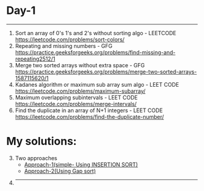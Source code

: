 # Day-1
--------------------------------------------------------

1. Sort an array of 0's 1's and 2's without sorting algo - LEETCODE  https://leetcode.com/problems/sort-colors/
2. Repeating and missing numbers - GFG https://practice.geeksforgeeks.org/problems/find-missing-and-repeating2512/1
3. Merge two sorted arrays without extra space - GFG https://practice.geeksforgeeks.org/problems/merge-two-sorted-arrays-1587115620/1
4. Kadanes algorithm or maximum sub array sum algo - LEET CODE https://leetcode.com/problems/maximum-subarray/
5. Maximum overlapping subintervals - LEET CODE https://leetcode.com/problems/merge-intervals/
6. Find the duplicate in an array of N+1 integers - LEET CODE https://leetcode.com/problems/find-the-duplicate-number/

# My solutions:

3. Two approaches
      * [Approach-1(simple- Using INSERTION SORT)](https://github.com/Naveen-oops/Competitive-coding/blob/main/SDE-sheet-striver/day1/mergesort-O-of-1-space.cpp)
      * [Approach-2(Using Gap sort)](https://github.com/Naveen-oops/Competitive-coding/blob/main/SDE-sheet-striver/day1/merge-using-gap-method.cpp)
4. ----- 
